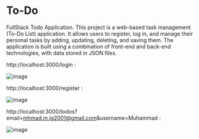 # To-Do
FullStack Todo Application.
This project is a web-based task management (To-Do List) application. It allows users to register, log in, and manage their personal tasks by adding, updating, deleting, and saving them. The application is built using a combination of front-end and back-end technologies, with data stored in JSON files.

http://localhost:3000/login :

![image](https://github.com/user-attachments/assets/ef35037a-5efb-4e37-baea-e11f376addac)

http://localhost:3000/register :

![image](https://github.com/user-attachments/assets/53fe55d6-11b8-4f31-a245-4c527bd5dbac)

http://localhost:3000/todos?email=mhmad.m.ig2001@gmail.com&username=Muhammad :

![image](https://github.com/user-attachments/assets/fd2ad212-8cf1-4ca9-9a1c-726b12477c53)
